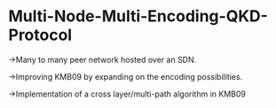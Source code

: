# Multi-Node-Multi-Encoding-QKD-Protocol
->Many to many peer network hosted over an SDN.

->Improving KMB09 by expanding on the encoding possibilities.

->Implementation of a cross layer/multi-path algorithm in KMB09 

